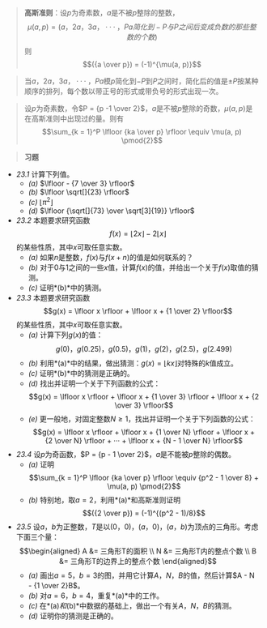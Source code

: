 >**高斯准则**：设$p$为奇素数，$a$是不被$p$整除的整数，$$\mu(a, p) = (a，2a，3a，···，Pa简化到-P与P之间后变成负数的那些整数的个数)$$则$$({a \over p}) = (-1)^{\mu(a, p)}$$

>当$a，2a，3a，···，Pa$模$p$简化到$-P$到$P$之间时，简化后的值是$\pm P$按某种顺序的排列，每个数以带正号的形式或带负号的形式出现一次。

>设$p$为奇素数，令$P = {p -1 \over 2}$，$a$是不被$p$整除的奇数，$\mu(a, p)$是在高斯准则中出现过的量。则有$$\sum_{k = 1}^P \lfloor {ka \over p} \rfloor \equiv \mu(a, p) \pmod{2}$$

>**习题**
- *23.1* 计算下列值。
	- *(a)* $\lfloor - {7 \over 3} \rfloor$
	- *(b)* $\lfloor \sqrt[]{23} \rfloor$
	- *(c)* $\lfloor \pi^2 \rfloor$
	- *(d)* $\lfloor {\sqrt[]{73} \over \sqrt[3]{19}} \rfloor$
- *23.2* 本题要求研究函数$$f(x) = \lfloor 2x \rfloor - 2 \lfloor x \rfloor$$的某些性质，其中$x$可取任意实数。
	- *(a)* 如果$n$是整数，$f(x)$与$f(x + n)$的值是如何联系的？
	- *(b)* 对于$0$与$1$之间的一些$x$值，计算$f(x)$的值，并给出一个关于$f(x)$取值的猜测。
	- *(c)* 证明*(b)*中的猜测。
- *23.3* 本题要求研究函数$$g(x) = \lfloor x \rfloor + \lfloor x + {1 \over 2} \rfloor$$的某些性质，其中$x$可取任意实数。
	- *(a)* 计算下列$g(x)$的值：$$g(0)，g(0.25)，g(0.5)，g(1)，g(2)，g(2.5)，g(2.499)$$
	- *(b)* 利用*(a)*中的结果，做出猜测：$g(x) = \lfloor kx \rfloor$对特殊的$k$值成立。
	- *(c)* 证明*(b)*中的猜测是正确的。
	- *(d)* 找出并证明一个关于下列函数的公式：$$g(x) = \lfloor x \rfloor + \lfloor x + {1 \over 3} \rfloor + \lfloor x + {2 \over 3} \rfloor$$
	- *(e)* 更一般地，对固定整数$N \geq 1$，找出并证明一个关于下列函数的公式：$$g(x) = \lfloor x \rfloor + \lfloor x + {1 \over N} \rfloor + \lfloor x + {2 \over N} \rfloor + ··· + \lfloor x + {N - 1 \over N} \rfloor$$
- *23.4* 设$p$为奇函数，$P = {p - 1 \over 2}$，$a$是不能被$p$整除的偶数。
	- *(a)* 证明$$\sum_{k = 1}^P \lfloor {ka \over p} \rfloor \equiv {p^2 - 1 \over 8} + \mu(a, p) \pmod{2}$$
	- *(b)* 特别地，取$a = 2$，利用*(a)*和高斯准则证明$$({2 \over p}) = (-1)^{(p^2 - 1)/8}$$
- *23.5* 设$a$，$b$为正整数，$T$是以$(0，0)，(a，0)，(a，b)$为顶点的三角形。考虑下面三个量：$$\begin{aligned} A &= 三角形T的面积 \\ N &= 三角形T内的整点个数 \\ B &= 三角形T的边界上的整点个数 \end{aligned}$$
	- *(a)* 画出$a = 5，b = 3$的图，并用它计算$A，N，B$的值，然后计算$A - N - {1 \over 2}B$。
	- *(b)* 对$a = 6，b = 4$，重复*(a)*中的工作。
	- *(c)* 在*(a)*和*(b)*中数据的基础上，做出一个有关$A，N，B$的猜测。
	- *(d)* 证明你的猜测是正确的。